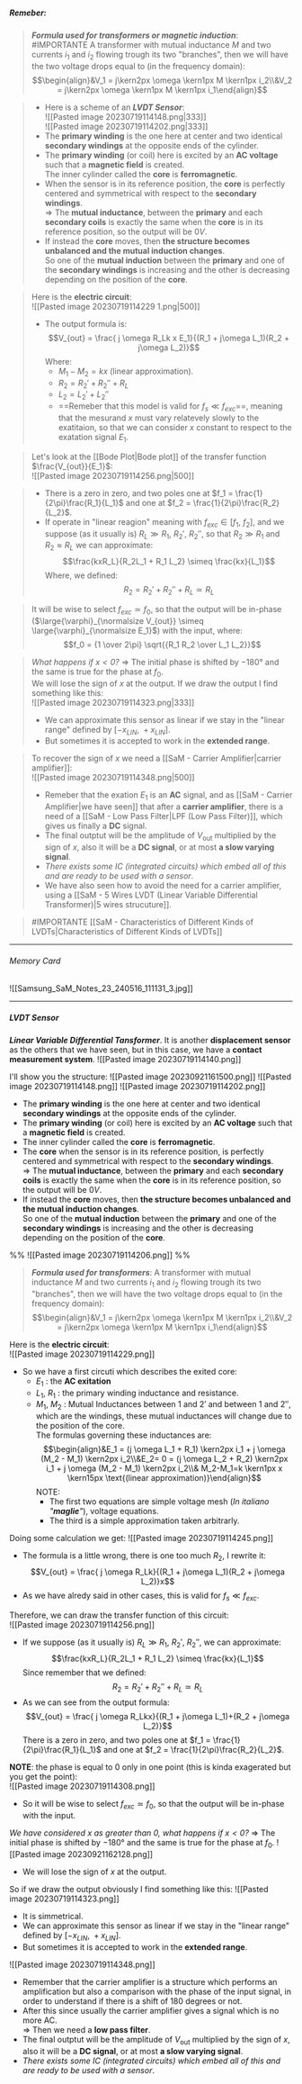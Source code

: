 ##### ***Remeber***:

> ***Formula used for transformers or magnetic induction***: #IMPORTANTE 
> A transformer with mutual inductance $M$ and two currents $i_1$ and $i_2$ flowing trough its two "branches", then we will have the two voltage drops equal to (in the frequency domain):$$\begin{align}&V_1 = j\kern2px \omega \kern1px M \kern1px i_2\\&V_2 = j\kern2px \omega \kern1px M \kern1px i_1\end{align}$$

> - Here is a scheme of an ***LVDT Sensor***:<br>![[Pasted image 20230719114148.png|333]]<br>![[Pasted image 20230719114202.png|333]]
> - The **primary winding** is the one here at center and two identical **secondary windings** at the opposite ends of the cylinder.
> - The **primary winding** (or coil) here is excited by an **AC voltage** such that a **magnetic field** is created.<br>The inner cylinder called the **core** is **ferromagnetic**.
> - When the sensor is in its reference position, the **core** is perfectly centered and symmetrical with respect to the **secondary windings**.<br>⇒ The **mutual inductance**, between the **primary** and each **secondary coils** is exactly the same when the **core** is in its reference position, so the output will be $0 V$.
> - If instead the **core** moves, then **the structure becomes unbalanced and the mutual induction changes**.<br>So one of the **mutual induction** between the **primary** and one of the **secondary windings** is increasing and the other is decreasing depending on the position of the **core**.

> Here is the **electric circuit**:<br>![[Pasted image 20230719114229 1.png|500]]
> - The output formula is: $$V_{out} = \frac{ j \omega R_Lk x E_1}{(R_1 + j\omega L_1)(R_2 + j\omega L_2)}$$Where:
> 	- $M_1 - M_2 = kx$ (linear approximation).
> 	- $R_2 = R_2' + R_2'' + R_L$
> 	- $L_2 = L_2' + L_2''$
> 	- ==Remeber that this model is valid for $f_s \ll f_{exc}$==, meaning that the mesurand $x$ must vary relatevely slowly to the exatitaion, so that we can consider $x$ constant to respect to the exatation signal $E_1$.

> Let's look at the [[Bode Plot|Bode plot]] of the transfer function $\frac{V_{out}}{E_1}$:<br>![[Pasted image 20230719114256.png|500]]

> - There is a zero in zero, and two poles one at $f_1 = \frac{1}{2\pi}\frac{R_1}{L_1}$ and one at $f_2 = \frac{1}{2\pi}\frac{R_2}{L_2}$.
> - If operate in "linear reagion" meaning with $f_{exc} \in \left[f_1 ,\ f_2\right]$, and we suppose (as it usually is) $R_L \gg R_1,\ R_2',\ R_2''$, so that $R_2 \gg R_1$ and $R_2 \approx R_L$ we can approximate:$$\frac{kxR_L}{R_2L_1 + R_1 L_2} \simeq \frac{kx}{L_1}$$Where, we defined:$$R_2 = R_2' + R_2'' + R_L\simeq R_L$$

> It will be wise to select $f_{exc} \simeq f_0$, so that the output will be in-phase ($\large{\varphi}_{\normalsize V_{out}} \simeq \large{\varphi}_{\normalsize E_1}$) with the input, where:$$f_0 = {1 \over 2\pi} \sqrt{{R_1 R_2 \over L_1 L_2}}$$

> *What happens if $x \lt 0$?* ⇒ The initial phase is shifted by $-180°$ and the same is true for the phase at $f_0$.<br>We will lose the sign of $x$ at the output.
> If we draw the output I find something like this:<br>![[Pasted image 20230719114323.png|333]]
> - We can approximate this sensor as linear if we stay in the "linear range" defined by $[-x_{LIN},\ +x_{LIN}]$.
> - But sometimes it is accepted to work in the **extended range**.

> To recover the sign of $x$ we need a [[SaM - Carrier Amplifier|carrier amplifier]]:<br>![[Pasted image 20230719114348.png|500]]
> - Remeber that the exation $E_1$ is an **AC** signal, and as [[SaM - Carrier Amplifier|we have seen]] that after a **carrier amplifier**, there is a need of a [[SaM - Low Pass Filter|LPF (Low Pass Filter)]], which gives us finally a **DC** signal.
> - The final outptut will be the amplitude of $V_{\text{out}}$ multiplied by the sign of $x$, also it will be a **DC signal**, or at most **a slow varying signal**.
> - *There exists some IC (integrated circuits) which embed all of this and are ready to be used with a sensor*.
> - We have also seen how to avoid the need for a carrier amplifier, using a [[SaM - 5 Wires LVDT (Linear Variable Differential Transformer)|5 wires strucuture]].

> #IMPORTANTE [[SaM - Characteristics of Different Kinds of LVDTs|Characteristics of Different Kinds of LVDTs]]

---
###### Memory Card
![[Samsung_SaM_Notes_23_240516_111131_3.jpg]]

---
##### LVDT Sensor
***Linear Variable Differential Tansformer***.
It is another **displacement sensor** as the others that we have seen, but in this case, we have a **contact measurement system**.
![[Pasted image 20230719114140.png]]

I'll show you the structure:
![[Pasted image 20230921161500.png]]
![[Pasted image 20230719114148.png]]
![[Pasted image 20230719114202.png]]
- The **primary winding** is the one here at center and two identical **secondary windings** at the opposite ends of the cylinder.
- The **primary winding** (or coil) here is excited by an **AC voltage** such that a **magnetic field** is created.
- The inner cylinder called the **core** is **ferromagnetic**.
- The **core** when the sensor is in its reference position, is perfectly centered and symmetrical with respect to the **secondary windings**.<br>⇒ The **mutual inductance**, between the **primary** and each **secondary coils** is exactly the same when the **core** is in its reference position, so the output will be $0 V$.
- If instead the **core** moves, then **the structure becomes unbalanced and the mutual induction changes**.<br>So one of the **mutual induction** between the **primary** and one of the **secondary windings** is increasing and the other is decreasing depending on the position of the **core**.

%%
![[Pasted image 20230719114206.png]]
%%

> ***Formula used for transformers***:
> A transformer with mutual inductance $M$ and two currents $i_1$ and $i_2$ flowing trough its two "branches", then we will have the two voltage drops equal to (in the frequency domain):$$\begin{align}&V_1 = j\kern2px \omega \kern1px M \kern1px i_2\\&V_2 = j\kern2px \omega \kern1px M \kern1px i_1\end{align}$$

Here is the **electric circuit**:<br>![[Pasted image 20230719114229.png]]
- So we have a first circuti which describes the exited core:
	- $E_1$ : the **AC exitation**
	- $L_1,\ R_1$ : the primary winding inductance and resistance.
	- $M_1,\ M_2$ : Mutual Inductances between $1$ and $2'$ and between $1$ and $2''$, which are the windings, these mutual inductances will change due to the position of the core.<br>The formulas governing these inductances are:$$\begin{align}&E_1 = (j \omega L_1 + R_1) \kern2px i_1 + j \omega (M_2 - M_1) \kern2px i_2\\&E_2= 0  = (j \omega L_2 + R_2) \kern2px i_1 + j \omega (M_2 - M_1) \kern2px i_2\\& M_2-M_1=k \kern1px x \kern15px \text{(linear approximation)}\end{align}$$NOTE:
		- The first two equations are simple voltage mesh (*In italiano "**maglie**"*), voltage equations. 
		- The third is a simple approximation taken arbitrarly.

Doing some calculation we get:
![[Pasted image 20230719114245.png]]
- The formula is a little wrong, there is one too much $R_2$, I rewrite it:$$V_{out} = \frac{ j \omega R_Lk}{(R_1 + j\omega L_1)(R_2 + j\omega L_2)}x$$
- As we have alredy said in other cases, this is valid for $f_s \ll f_{exc}$.


Therefore, we can draw the transfer function of this circuit:<br>![[Pasted image 20230719114256.png]]
- If we suppose (as it usually is) $R_L \gg R_1,\ R_2',\ R_2''$, we can approximate:$$\frac{kxR_L}{R_2L_1 + R_1 L_2} \simeq \frac{kx}{L_1}$$Since remember that we defined:$$R_2 = R_2' + R_2'' + R_L\simeq R_L$$
- As we can see from the output formula:$$V_{out} = \frac{ j \omega R_Lkx}{(R_1 + j\omega L_1)+(R_2 + j\omega L_2)}$$There is a zero in zero, and two poles one at $f_1 = \frac{1}{2\pi}\frac{R_1}{L_1}$ and one at $f_2 = \frac{1}{2\pi}\frac{R_2}{L_2}$.


**NOTE**: the phase is equal to $0$ only in one point (this is kinda exagerated but you get the point):<br>![[Pasted image 20230719114308.png]]
- So it will be wise to select $f_{exc} \simeq f_0$, so that the output will be in-phase with the input.

*We have considered $x$ as greater than $0$, what happens if $x \lt 0$?*
⇒ The initial phase is shifted by $-180°$ and the same is true for the phase at $f_0$.
![[Pasted image 20230921162128.png]]
- We will lose the sign of $x$ at the output.

So if we draw the output obviously I find something like this:
![[Pasted image 20230719114323.png]]
- It is simmetrical.
- We can approximate this sensor as linear if we stay in the "linear range" defined by $[-x_{LIN},\ +x_{LIN}]$.
- But sometimes it is accepted to work in the **extended range**.

![[Pasted image 20230719114348.png]]
- Remember that the carrier amplifier is a structure which performs an amplification but also a comparison with the phase of the input signal, in order to understand if there is a shift of 180 degrees or not.
- After this since usually the carrier amplifier gives a signal which is no more AC.<br>⇒ Then we need a **low pass filter**.
- The final outptut will be the amplitude of $V_{\text{out}}$ multiplied by the sign of $x$, also it will be a **DC signal**, or at most **a slow varying signal**. 
- *There exists some IC (integrated circuits) which embed all of this and are ready to be used with a sensor*.
